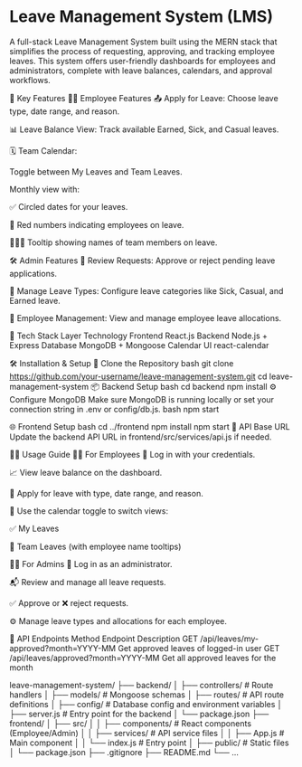 #  Leave Management System (LMS)
A full-stack Leave Management System built using the MERN stack that simplifies the process of requesting, approving, and tracking employee leaves. This system offers user-friendly dashboards for employees and administrators, complete with leave balances, calendars, and approval workflows.

🧰 Key Features
👩‍💼 Employee Features
📤 Apply for Leave: Choose leave type, date range, and reason.

📊 Leave Balance View: Track available Earned, Sick, and Casual leaves.

🗓️ Team Calendar:

Toggle between My Leaves and Team Leaves.

Monthly view with:

✅ Circled dates for your leaves.

🔴 Red numbers indicating employees on leave.

🧑‍🤝‍🧑 Tooltip showing names of team members on leave.

🛠️ Admin Features
📝 Review Requests: Approve or reject pending leave applications.

🧾 Manage Leave Types: Configure leave categories like Sick, Casual, and Earned leave.

👥 Employee Management: View and manage employee leave allocations.

🧪 Tech Stack
Layer	Technology
Frontend	React.js
Backend	Node.js + Express
Database	MongoDB + Mongoose
Calendar UI	react-calendar

🛠️ Installation & Setup
🔁 Clone the Repository
bash
git clone https://github.com/your-username/leave-management-system.git
cd leave-management-system
📦 Backend Setup
bash
cd backend
npm install
⚙️ Configure MongoDB
Make sure MongoDB is running locally or set your connection string in .env or config/db.js.
bash
npm start

🌐 Frontend Setup
bash
cd ../frontend
npm install
npm start
🔧 API Base URL
Update the backend API URL in frontend/src/services/api.js if needed.

🧑‍💻 Usage Guide
👩‍💼 For Employees
🔐 Log in with your credentials.

📈 View leave balance on the dashboard.

📝 Apply for leave with type, date range, and reason.

📅 Use the calendar toggle to switch views:

✅ My Leaves

👥 Team Leaves (with employee name tooltips)

🧑‍💼 For Admins
🔐 Log in as an administrator.

📬 Review and manage all leave requests.

✅ Approve or ❌ reject requests.

⚙️ Manage leave types and allocations for each employee.

📡 API Endpoints
Method	Endpoint	Description
GET	/api/leaves/my-approved?month=YYYY-MM	Get approved leaves of logged-in user
GET	/api/leaves/approved?month=YYYY-MM	Get all approved leaves for the month

leave-management-system/
├── backend/
│   ├── controllers/        # Route handlers
│   ├── models/             # Mongoose schemas
│   ├── routes/             # API route definitions
│   ├── config/             # Database config and environment variables
│   ├── server.js           # Entry point for the backend
│   └── package.json
├── frontend/
│   ├── src/
│   │   ├── components/     # React components (Employee/Admin)
│   │   ├── services/       # API service files
│   │   ├── App.js          # Main component
│   │   └── index.js        # Entry point
│   ├── public/             # Static files
│   └── package.json
├── .gitignore
├── README.md
└── ...
